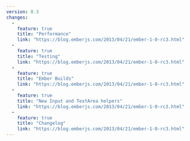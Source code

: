 ```yaml
---
version: 0.3
changes:
  -
    feature: true
    title: "Performance"
    link: "https://blog.emberjs.com/2013/04/21/ember-1-0-rc3.html"
  -
    feature: true
    title: "Testing"
    link: "https://blog.emberjs.com/2013/04/21/ember-1-0-rc3.html"
  -
    feature: true
    title: "Ember Builds"
    link: "https://blog.emberjs.com/2013/04/21/ember-1-0-rc3.html"
  -
    feature: true
    title: "New Input and TextArea helpers"
    link: "https://blog.emberjs.com/2013/04/21/ember-1-0-rc3.html"
  -
    feature: true
    title: "Changelog"
    link: "https://blog.emberjs.com/2013/04/21/ember-1-0-rc3.html"
---
```

